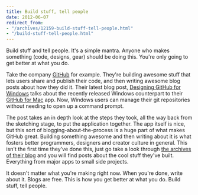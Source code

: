 ```yaml
---
title: Build stuff, tell people
date: 2012-06-07
redirect_from:
- "/archives/12159-build-stuff-tell-people.html"
- "/build-stuff-tell-people.html"
---
```



Build stuff and tell people. It's a simple mantra. Anyone who makes something (code, designs, gear) should be doing this. You're only going to get better at what you do.

Take the company [GitHub](http://github.com) for example. They're building awesome stuff that lets users share and publish their code, and then writing awesome blog posts about how they did it. Their latest blog post, [Designing GitHub for Windows](https://github.com/blog/1151-designing-github-for-windows) talks about the recently released Windows counterpart to their [GitHub for Mac](http://mac.github.com) app. Now, Windows users can manage their git repositories without needing to open up a command prompt.

The post takes an in depth look at the steps they took, all the way back from the sketching stage, to put the application together. The app itself is nice, but this sort of blogging-about-the-process is a huge part of what makes GitHub great. Building something awesome and then writing about it is what fosters better programmers, designers and creator culture in general. This isn't the first time they've done this, just go take a look through [the archives of their blog](https://github.com/blog) and you will find posts about the cool stuff they've built. Everything from major apps to small side projects.

It doesn't matter what you're making right now. When you're done, write about it. Blogs are free. This is how you get better at what you do. Build stuff, tell people.

